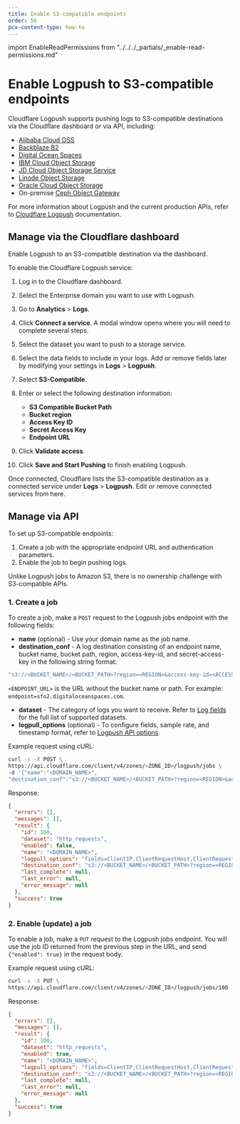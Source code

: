 ```yaml
---
title: Enable S3-compatible endpoints
order: 56
pcx-content-type: how-to
---
```


import EnableReadPermissions from "../../../_partials/_enable-read-permissions.md"

# Enable Logpush to S3-compatible endpoints

Cloudflare Logpush supports pushing logs to S3-compatible destinations via the Cloudflare dashboard or via API, including:

* [Alibaba Cloud OSS](https://www.alibabacloud.com/help/doc-detail/64919.htm#title-37m-7gl-xy2)
* [Backblaze B2](https://www.backblaze.com/b2/docs/s3_compatible_api.html)
* [Digital Ocean Spaces](https://www.digitalocean.com/docs/spaces/)
* [IBM Cloud Object Storage](https://cloud.ibm.com/apidocs/cos/cos-compatibility)
* [JD Cloud Object Storage Service](https://docs.jdcloud.com/en/object-storage-service/introduction-2)
* [Linode Object Storage](https://www.linode.com/products/object-storage/)
* [Oracle Cloud Object Storage](https://docs.cloud.oracle.com/en-us/iaas/Content/Object/Tasks/s3compatibleapi.htm)
* On-premise [Ceph Object Gateway](https://docs.ceph.com/en/latest/radosgw/s3/)

For more information about Logpush and the current production APIs, refer to [Cloudflare Logpush](/get-started/) documentation.

## Manage via the Cloudflare dashboard

Enable Logpush to an S3-compatible destination via the dashboard.

To enable the Cloudflare Logpush service:

1. Log in to the Cloudflare dashboard.

1. Select the Enterprise domain you want to use with Logpush.

1. Go to **Analytics** > **Logs**.

1. Click **Connect a service**. A modal window opens where you will need to complete several steps.

1. Select the dataset you want to push to a storage service.

1. Select the data fields to include in your logs. Add or remove fields later by modifying your settings in **Logs** > **Logpush**.

1. Select **S3-Compatible**.

1. Enter or select the following destination information:
     * **S3 Compatible Bucket Path**
     * **Bucket region**
     * **Access Key ID**
     * **Secret Access Key**
     * **Endpoint URL**

1. Click **Validate access**.

1. Click **Save and Start Pushing** to finish enabling Logpush.

Once connected, Cloudflare lists the S3-compatible destination as a connected service under **Logs** > **Logpush**. Edit or remove connected services from here.

## Manage via API

To set up S3-compatible endpoints:
1. Create a job with the appropriate endpoint URL and authentication parameters.
1. Enable the job to begin pushing logs.

<Aside type="note" header="Note">

Unlike Logpush jobs to Amazon S3, there is no ownership challenge with S3-compatible APIs.

</Aside>

<EnableReadPermissions/>

### 1. Create a job

To create a job, make a `POST` request to the Logpush jobs endpoint with the following fields:
* **name** (optional) - Use your domain name as the job name.
* **destination_conf** - A log destination consisting of an endpoint name, bucket name, bucket path, region, access-key-id, and secret-access-key in the following string format:

```bash
"s3://<BUCKET_NAME>/<BUCKET_PATH>?region=<REGION>&access-key-id=<ACCESS_KEY_ID>&secret-access-key=<SECRET_ACCESS_KEY>&endpoint=<ENDPOINT_URL>"
```
<Aside type="note" header="Note">

`<ENDPOINT_URL>` is the URL without the bucket name or path. For example: `endpoint=sfo2.digitaloceanspaces.com`.
</Aside>

* **dataset** - The category of logs you want to receive. Refer to [Log fields](/reference/log-fields) for the full list of supported datasets.
* **logpull_options** (optional) - To configure fields, sample rate, and timestamp format, refer to [Logpush API options](/get-started/logpush-configuration-api/understanding-logpush-api#options).

Example request using cURL:

```bash
curl -s -X POST \
https://api.cloudflare.com/client/v4/zones/<ZONE_ID>/logpush/jobs \
-d '{"name":"<DOMAIN_NAME>",
"destination_conf":"s3://<BUCKET_NAME>/<BUCKET_PATH>?region=<REGION>&access-key-id=<ACCESS_KEY_ID>&secret-access-key=<SECRET_ACCESS_KEY>&endpoint=<ENDPOINT_URL>", "logpull_options": "fields=ClientIP,ClientRequestHost,ClientRequestMethod,ClientRequestURI,EdgeEndTimestamp,EdgeResponseBytes,EdgeResponseStatus,EdgeStartTimestamp,RayID&timestamps=rfc3339", "dataset": "http_requests"}' | jq .
```

Response:

```json
{
  "errors": [],
  "messages": [],
  "result": {
    "id": 100,
    "dataset": "http_requests",
    "enabled": false,
    "name": "<DOMAIN_NAME>",
    "logpull_options": "fields=ClientIP,ClientRequestHost,ClientRequestMethod,ClientRequestURI,EdgeEndTimestamp,EdgeResponseBytes,EdgeResponseStatus,EdgeStartTimestamp,RayID&timestamps=rfc3339",
    "destination_conf": "s3://<BUCKET_NAME>/<BUCKET_PATH>?region=<REGION>&access-key-id=<ACCESS_KEY_ID>&secret-access-key=<SECRET_ACCESS_KEY>&endpoint=<ENDPOINT_URL>",
    "last_complete": null,
    "last_error": null,
    "error_message": null
  },
  "success": true
}
```

### 2. Enable (update) a job

To enable a  job, make a `PUT` request to the Logpush jobs endpoint. You will use the job ID returned from the previous step in the URL, and send `{"enabled": true}` in the request body.

Example request using cURL:

```bash
curl -s -X PUT \
https://api.cloudflare.com/client/v4/zones/<ZONE_ID>/logpush/jobs/100 -d'{"enabled":true}' | jq .
```

Response:

```json
{
  "errors": [],
  "messages": [],
  "result": {
    "id": 100,
    "dataset": "http_requests",
    "enabled": true,
    "name": "<DOMAIN_NAME>",
    "logpull_options": "fields=ClientIP,ClientRequestHost,ClientRequestMethod,ClientRequestURI,EdgeEndTimestamp,EdgeResponseBytes,EdgeResponseStatus,EdgeStartTimestamp,RayID&timestamps=rfc3339",
    "destination_conf": "s3://<BUCKET_NAME>/<BUCKET_PATH>?region=<REGION>&access-key-id=<ACCESS_KEY_ID>&secret-access-key=<SECRET_ACCESS_KEY>&endpoint=<ENDPOINT_URL>",
    "last_complete": null,
    "last_error": null,
    "error_message": null
  },
  "success": true
}
```
